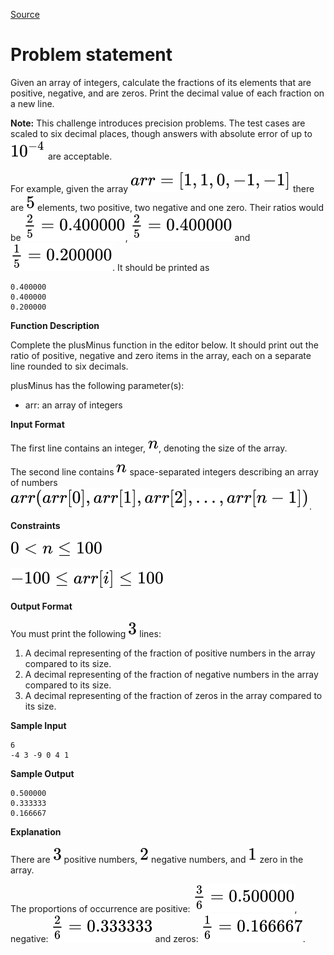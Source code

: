 [Source](https://www.hackerrank.com/challenges/plus-minus)
# Problem statement
Given an array of integers, calculate the fractions of its elements that are positive,  negative, and are zeros. Print the decimal value of each fraction on a new line.


**Note:** This challenge introduces precision problems. The test cases are scaled to six decimal places, though answers with absolute error of up to ![](./Resources/Element1.svg) are acceptable.

For example, given the array ![](./Resources/Element2.svg) there are ![](./Resources/Element3.svg) elements, two positive, two negative and one zero.  Their ratios would be ![](./Resources/Element4.svg), ![](./Resources/Element5.svg) and ![](./Resources/Element6.svg).  It should be printed as  

```
0.400000
0.400000
0.200000
```

**Function Description**

Complete the plusMinus function in the editor below.  It should print out the ratio of positive, negative and zero items in the array, each on a separate line rounded to six decimals.  

plusMinus has the following parameter(s):


* arr: an array of integers

**Input Format**

The first line contains an integer, ![](./Resources/Element7.svg), denoting the size of the array. 


The second line contains ![](./Resources/Element8.svg) space-separated integers describing an array of numbers ![](./Resources/Element9.svg).


**Constraints**

![](./Resources/Element10.svg) 


![](./Resources/Element11.svg)  


**Output Format**

You must print the following ![](./Resources/Element12.svg) lines:


1. A decimal representing of the fraction of positive numbers in the array compared to its size.
2. A decimal representing of the fraction of negative numbers in the array compared to its size.
3. A decimal representing of the fraction of zeros in the array compared to its size.

**Sample Input**

```
6
-4 3 -9 0 4 1         
```

**Sample Output**

```
0.500000
0.333333
0.166667
```

**Explanation**

There are ![](./Resources/Element13.svg) positive numbers, ![](./Resources/Element14.svg) negative numbers, and ![](./Resources/Element15.svg) zero in the array. 


The proportions of occurrence are positive:  ![](./Resources/Element16.svg), negative:  ![](./Resources/Element17.svg) and zeros:  ![](./Resources/Element18.svg).  

